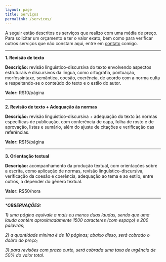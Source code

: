 ```yaml
---
layout: page
title: Serviços
permalink: /servicos/
---
```


A seguir estão descritos os serviços que realizo com uma média de preço. Para solicitar um orçamento e ter o valor exato, bem como para verificar outros serviços que não constam aqui, entre em [contato](/contato/) comigo.

---

**1. Revisão de texto**

**Descrição:** revisão linguístico-discursiva do texto envolvendo aspectos estruturais e discursivos da língua, como ortografia, pontuação, morfossintaxe, semântica, coesão, coerência, de acordo com a norma culta e respeitando-se o conteúdo do texto e o estilo do autor.

**Valor:** R$10/página

---

**2. Revisão de texto + Adequação às normas**

**Descrição:** revisão linguístico-discursiva + adequação do texto às normas específicas de publicação, com conferência de capa, folha de rosto e de aprovação, listas e sumário, além do ajuste de citações e verificação das referências.

**Valor:** R$15/página

---

**3. Orientação textual**

**Descrição:** acompanhamento da produção textual, com orientações sobre a escrita, como aplicação de normas, revisão linguístico-discursiva, verificação da coesão e coerência, adequação ao tema e ao estilo, entre outros, a depender do gênero textual.

**Valor:** R$50/hora

---

_***OBSERVAÇÕES:**_ 

_1) uma página equivale a mais ou menos duas laudas, sendo que uma lauda contém aproximadamente 1500 caracteres (com espaço) e 200 palavras;_

_2) a quantidade mínima é de 10 páginas; abaixo disso, será cobrado o dobro do preço;_

_3) para revisões com prazo curto, será cobrada uma taxa de urgência de 50% do valor total._
